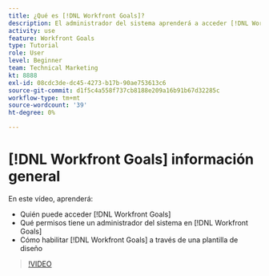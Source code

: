```yaml
---
title: ¿Qué es [!DNL Workfront Goals]?
description: El administrador del sistema aprenderá a acceder [!DNL Workfront Goals], what permissions a system administrator has in [!DNL Workfront Goals], and how to enable [!DNL Workfront Goals] mediante una plantilla de diseño.
activity: use
feature: Workfront Goals
type: Tutorial
role: User
level: Beginner
team: Technical Marketing
kt: 8888
exl-id: 08cdc3de-dc45-4273-b17b-90ae753613c6
source-git-commit: d1f5c4a558f737cb8188e209a16b91b67d32285c
workflow-type: tm+mt
source-wordcount: '39'
ht-degree: 0%

---
```


# [!DNL Workfront Goals] información general

En este vídeo, aprenderá:

* Quién puede acceder [!DNL Workfront Goals]
* Qué permisos tiene un administrador del sistema en [!DNL Workfront Goals]
* Cómo habilitar [!DNL Workfront Goals] a través de una plantilla de diseño

>[!VIDEO](https://video.tv.adobe.com/v/335182/?quality=12)
